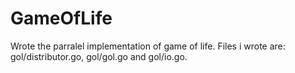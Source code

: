 # GameOfLife

 Wrote the parralel implementation of game of life. 
 Files i wrote are: gol/distributor.go, gol/gol.go and gol/io.go.
